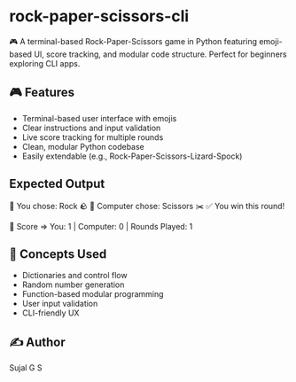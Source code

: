 # rock-paper-scissors-cli
🎮 A terminal-based Rock-Paper-Scissors game in Python featuring emoji-based UI, score tracking, and modular code structure. Perfect for beginners exploring CLI apps.

## 🎮 Features

- Terminal-based user interface with emojis
- Clear instructions and input validation
- Live score tracking for multiple rounds
- Clean, modular Python codebase
- Easily extendable (e.g., Rock-Paper-Scissors-Lizard-Spock)

## Expected Output

  🧑 You chose: Rock 🪨
  🤖 Computer chose: Scissors ✂️
  ✅ You win this round!

  🏁 Score => You: 1 | Computer: 0 | Rounds Played: 1
  

## 🧠 Concepts Used
- Dictionaries and control flow
- Random number generation
- Function-based modular programming
- User input validation
- CLI-friendly UX


## ✍️ Author
Sujal G S 
